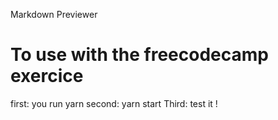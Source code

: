 Markdown Previewer

# To use with the freecodecamp exercice
first: you run yarn
second: yarn start
Third: test it !
